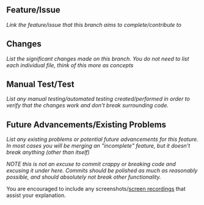 ## Feature/Issue
_Link the feature/issue that this branch aims to complete/contribute to_

## Changes
_List the significant changes made on this branch. You do not need to list each individual file, think of this more as concepts_

## Manual Test/Test
_List any manual testing/automated testing created/performed in order to verify that the changes work and don't break surrounding code._

## Future Advancements/Existing Problems
_List any existing problems or potential future advancements for this feature. In most cases you will be merging an "incomplete" feature, but it doesn't break anything (other than itself)_

_NOTE this is not an excuse to commit crappy or breaking code and excusing it under here. Commits should be polished as much as reasonably possible, and should absolutely not break other functionality._

You are encouraged to include any screenshots/[screen recordings](https://www.screentogif.com/) that assist your explanation.
